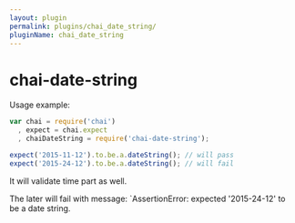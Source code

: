 ```yaml
---
layout: plugin
permalink: plugins/chai_date_string/
pluginName: chai_date_string
---
```


# chai-date-string

Usage example:
``` javascript
var chai = require('chai')
  , expect = chai.expect
  , chaiDateString = require('chai-date-string');

expect('2015-11-12').to.be.a.dateString(); // will pass
expect('2015-24-12').to.be.a.dateString(); // will fail
```

It will validate time part as well.

The later will fail with message: `AssertionError: expected '2015-24-12' to be a date string.
